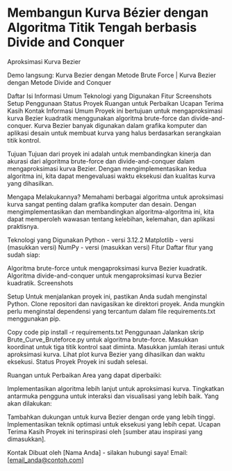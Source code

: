 # Membangun Kurva Bézier dengan Algoritma Titik Tengah berbasis Divide and Conquer

Aproksimasi Kurva Bezier

Demo langsung: Kurva Bezier dengan Metode Brute Force | Kurva Bezier dengan Metode Divide and Conquer

Daftar Isi
Informasi Umum
Teknologi yang Digunakan
Fitur
Screenshots
Setup
Penggunaan
Status Proyek
Ruangan untuk Perbaikan
Ucapan Terima Kasih
Kontak
Informasi Umum
Proyek ini bertujuan untuk mengaproksimasi kurva Bezier kuadratik menggunakan algoritma brute-force dan divide-and-conquer. Kurva Bezier banyak digunakan dalam grafika komputer dan aplikasi desain untuk membuat kurva yang halus berdasarkan serangkaian titik kontrol.

Tujuan
Tujuan dari proyek ini adalah untuk membandingkan kinerja dan akurasi dari algoritma brute-force dan divide-and-conquer dalam mengaproksimasi kurva Bezier. Dengan mengimplementasikan kedua algoritma ini, kita dapat mengevaluasi waktu eksekusi dan kualitas kurva yang dihasilkan.

Mengapa Melakukannya?
Memahami berbagai algoritma untuk aproksimasi kurva sangat penting dalam grafika komputer dan desain. Dengan mengimplementasikan dan membandingkan algoritma-algoritma ini, kita dapat memperoleh wawasan tentang kelebihan, kelemahan, dan aplikasi praktisnya.

Teknologi yang Digunakan
Python - versi 3.12.2
Matplotlib - versi (masukkan versi)
NumPy - versi (masukkan versi)
Fitur
Daftar fitur yang sudah siap:

Algoritma brute-force untuk mengaproksimasi kurva Bezier kuadratik.
Algoritma divide-and-conquer untuk mengaproksimasi kurva Bezier kuadratik.
Screenshots


Setup
Untuk menjalankan proyek ini, pastikan Anda sudah menginstal Python. Clone repositori dan navigasikan ke direktori proyek. Anda mungkin perlu menginstal dependensi yang tercantum dalam file requirements.txt menggunakan pip.

Copy code
pip install -r requirements.txt
Penggunaan
Jalankan skrip Brute_Curve_Bruteforce.py untuk algoritma brute-force.
Masukkan koordinat untuk tiga titik kontrol saat diminta.
Masukkan jumlah iterasi untuk aproksimasi kurva.
Lihat plot kurva Bezier yang dihasilkan dan waktu eksekusi.
Status Proyek
Proyek ini sudah selesai.

Ruangan untuk Perbaikan
Area yang dapat diperbaiki:

Implementasikan algoritma lebih lanjut untuk aproksimasi kurva.
Tingkatkan antarmuka pengguna untuk interaksi dan visualisasi yang lebih baik.
Yang akan dilakukan:

Tambahkan dukungan untuk kurva Bezier dengan orde yang lebih tinggi.
Implementasikan teknik optimasi untuk eksekusi yang lebih cepat.
Ucapan Terima Kasih
Proyek ini terinspirasi oleh [sumber atau inspirasi yang dimasukkan].

Kontak
Dibuat oleh [Nama Anda] - silakan hubungi saya! Email: [email_anda@contoh.com]
